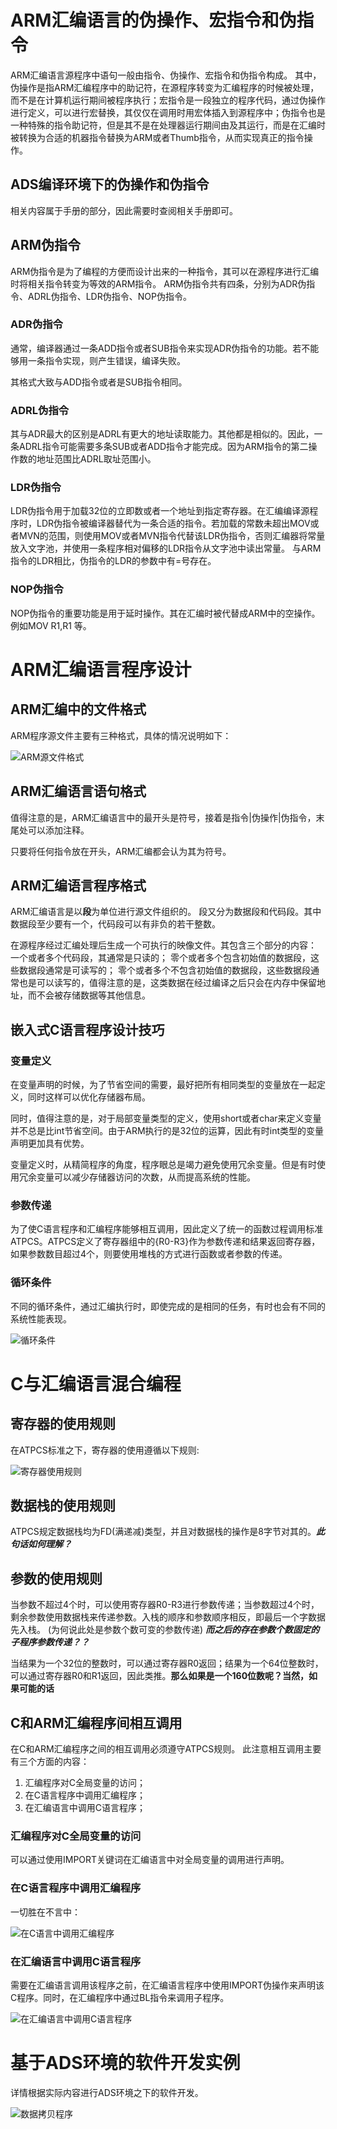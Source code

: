 # ARM汇编语言的伪操作、宏指令和伪指令
ARM汇编语言源程序中语句一般由指令、伪操作、宏指令和伪指令构成。
其中，伪操作是指ARM汇编程序中的助记符，在源程序转变为汇编程序的时候被处理，而不是在计算机运行期间被程序执行；宏指令是一段独立的程序代码，通过伪操作进行定义，可以进行宏替换，其仅仅在调用时用宏体插入到源程序中；伪指令也是一种特殊的指令助记符，但是其不是在处理器运行期间由及其运行，而是在汇编时被转换为合适的机器指令替换为ARM或者Thumb指令，从而实现真正的指令操作。

## ADS编译环境下的伪操作和伪指令
相关内容属于手册的部分，因此需要时查阅相关手册即可。

## ARM伪指令
ARM伪指令是为了编程的方便而设计出来的一种指令，其可以在源程序进行汇编时将相关指令转变为等效的ARM指令。
ARM伪指令共有四条，分别为ADR伪指令、ADRL伪指令、LDR伪指令、NOP伪指令。

### ADR伪指令
通常，编译器通过一条ADD指令或者SUB指令来实现ADR伪指令的功能。若不能够用一条指令实现，则产生错误，编译失败。

其格式大致与ADD指令或者是SUB指令相同。

### ADRL伪指令
其与ADR最大的区别是ADRL有更大的地址读取能力。其他都是相似的。因此，一条ADRL指令可能需要多条SUB或者ADD指令才能完成。因为ARM指令的第二操作数的地址范围比ADRL取址范围小。

### LDR伪指令
LDR伪指令用于加载32位的立即数或者一个地址到指定寄存器。在汇编编译源程序时，LDR伪指令被编译器替代为一条合适的指令。若加载的常数未超出MOV或者MVN的范围，则使用MOV或者MVN指令代替该LDR伪指令，否则汇编器将常量放入文字池，并使用一条程序相对偏移的LDR指令从文字池中读出常量。
与ARM指令的LDR相比，伪指令的LDR的参数中有=号存在。

### NOP伪指令
NOP伪指令的重要功能是用于延时操作。其在汇编时被代替成ARM中的空操作。例如MOV R1,R1 等。

# ARM汇编语言程序设计
## ARM汇编中的文件格式
ARM程序源文件主要有三种格式，具体的情况说明如下：

![ARM源文件格式](http://img.blog.csdn.net/20170326152650496?watermark/2/text/aHR0cDovL2Jsb2cuY3Nkbi5uZXQvd2lsbGlhbXlpOTY=/font/5a6L5L2T/fontsize/400/fill/I0JBQkFCMA==/dissolve/70/gravity/SouthEast)

## ARM汇编语言语句格式
值得注意的是，ARM汇编语言中的最开头是符号，接着是指令|伪操作|伪指令，末尾处可以添加注释。

只要将任何指令放在开头，ARM汇编都会认为其为符号。

## ARM汇编语言程序格式
ARM汇编语言是以**段**为单位进行源文件组织的。
段又分为数据段和代码段。其中数据段至少要有一个，代码段可以有非负的若干整数。

在源程序经过汇编处理后生成一个可执行的映像文件。其包含三个部分的内容：
一个或者多个代码段，其通常是只读的；
零个或者多个包含初始值的数据段，这些数据段通常是可读写的；
零个或者多个不包含初始值的数据段，这些数据段通常也是可以读写的，值得注意的是，这类数据在经过编译之后只会在内存中保留地址，而不会被存储数据等其他信息。

## 嵌入式C语言程序设计技巧
### 变量定义
在变量声明的时候，为了节省空间的需要，最好把所有相同类型的变量放在一起定义，同时这样可以优化存储器布局。

同时，值得注意的是，对于局部变量类型的定义，使用short或者char来定义变量并不总是比int节省空间。由于ARM执行的是32位的运算，因此有时int类型的变量声明更加具有优势。

变量定义时，从精简程序的角度，程序眼总是竭力避免使用冗余变量。但是有时使用冗余变量可以减少存储器访问的次数，从而提高系统的性能。

### 参数传递
为了使C语言程序和汇编程序能够相互调用，因此定义了统一的函数过程调用标准ATPCS。ATPCS定义了寄存器组中的{R0-R3}作为参数传递和结果返回寄存器，如果参数数目超过4个，则要使用堆栈的方式进行函数或者参数的传递。

### 循环条件
不同的循环条件，通过汇编执行时，即使完成的是相同的任务，有时也会有不同的系统性能表现。

![循环条件](http://img.blog.csdn.net/20170326152721882?watermark/2/text/aHR0cDovL2Jsb2cuY3Nkbi5uZXQvd2lsbGlhbXlpOTY=/font/5a6L5L2T/fontsize/400/fill/I0JBQkFCMA==/dissolve/70/gravity/SouthEast)

# C与汇编语言混合编程
## 寄存器的使用规则
在ATPCS标准之下，寄存器的使用遵循以下规则:

![寄存器使用规则](http://img.blog.csdn.net/20170326152745809?watermark/2/text/aHR0cDovL2Jsb2cuY3Nkbi5uZXQvd2lsbGlhbXlpOTY=/font/5a6L5L2T/fontsize/400/fill/I0JBQkFCMA==/dissolve/70/gravity/SouthEast)

## 数据栈的使用规则
ATPCS规定数据栈均为FD(满递减)类型，并且对数据栈的操作是8字节对其的。***此句话如何理解？***

## 参数的使用规则
当参数不超过4个时，可以使用寄存器R0-R3进行参数传递；当参数超过4个时，剩余参数使用数据栈来传递参数。入栈的顺序和参数顺序相反，即最后一个字数据先入栈。
(为何说此处是参数个数可变的参数传递)
***而之后的存在参数个数固定的子程序参数传递？？***

当结果为一个32位的整数时，可以通过寄存器R0返回；结果为一个64位整数时，可以通过寄存器R0和R1返回，因此类推。**那么如果是一个160位数呢？当然，如果可能的话**

## C和ARM汇编程序间相互调用
在C和ARM汇编程序之间的相互调用必须遵守ATPCS规则。
此注意相互调用主要有三个方面的内容：
1. 汇编程序对C全局变量的访问；
2. 在C语言程序中调用汇编程序；
3. 在汇编语言中调用C语言程序；

### 汇编程序对C全局变量的访问
可以通过使用IMPORT关键词在汇编语言中对全局变量的调用进行声明。

### 在C语言程序中调用汇编程序
一切胜在不言中：

![在C语言中调用汇编程序](http://img.blog.csdn.net/20170326152826294?watermark/2/text/aHR0cDovL2Jsb2cuY3Nkbi5uZXQvd2lsbGlhbXlpOTY=/font/5a6L5L2T/fontsize/400/fill/I0JBQkFCMA==/dissolve/70/gravity/SouthEast)

### 在汇编语言中调用C语言程序
需要在汇编语言调用该程序之前，在汇编语言程序中使用IMPORT伪操作来声明该C程序。同时，在汇编程序中通过BL指令来调用子程序。

![在汇编语言中调用C语言程序](http://img.blog.csdn.net/20170326152850587?watermark/2/text/aHR0cDovL2Jsb2cuY3Nkbi5uZXQvd2lsbGlhbXlpOTY=/font/5a6L5L2T/fontsize/400/fill/I0JBQkFCMA==/dissolve/70/gravity/SouthEast)
# 基于ADS环境的软件开发实例
详情根据实际内容进行ADS环境之下的软件开发。

![数据拷贝程序](http://img.blog.csdn.net/20170326152906513?watermark/2/text/aHR0cDovL2Jsb2cuY3Nkbi5uZXQvd2lsbGlhbXlpOTY=/font/5a6L5L2T/fontsize/400/fill/I0JBQkFCMA==/dissolve/70/gravity/SouthEast)
